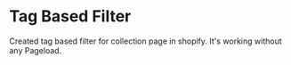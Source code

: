 # Tag Based Filter

Created tag based filter for collection page in shopify.
It's working without any Pageload.
